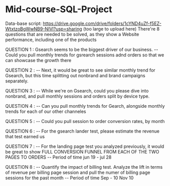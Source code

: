 # Mid-course-SQL-Project
Data-base script: https://drive.google.com/drive/folders/1cYND4uZf-f5EZ-WtxtzoBgWwNB9-NIVl?usp=sharing (too large to upload here)
There're 8 questions that are needed to be solved, as they show a Website performance, including one of the products

QUESTION 1 : Gsearch seems to be the biggest driver of our business. 
-- Could you pull monthly trends for gsrearch sessions adnd orders so that we can showcase the growth there

QUESTION 2 :
	-- Next, it would be great to see similar monthly trend for Gsearch, but this time splitting out nonbrand and brand campaigns separately.
 
QUESTION 3 :
	-- While we're on Gsearch, could you please dive into nonbrand, and pull monthly sessions and orders split by device type. 

QUESTION 4 :
	-- Can you pull monthly trends for Gearch, alongside monthly trends for each of our other channeles

QUESTION 5 :
	-- Could you pull session to order conversion rates, by month

QUESTION 6 :
	-- For the gsearch lander test, please estimate the revenue that test earned us

QUESTION 7 :
	-- For the landing page test you analyzed previously, it would be great to show FULL CONVERSION FUNNEL FROM EACH  OF THE TWO PAGES TO ORDERS
    -- Period of time jun 19 - jul 28

QUESTION 8 :
	-- Quantify the impact of billing test. Analyze the lift in terms of revenue per billing page session and pull the numer of billing page sessions for the past month
    -- Period of time Sep - 10 Nov 10
